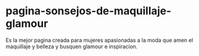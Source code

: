 # pagina-sonsejos-de-maquillaje-glamour
Es la mejor pagina creada para mujeres apasionadas a la moda que amen el maquillaje y belleza y busquen glamour e inspiracion.

